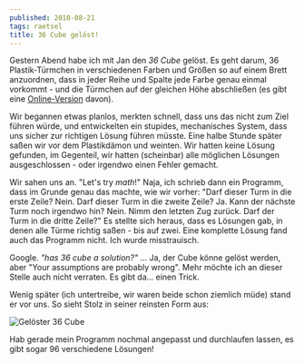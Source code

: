 ```yaml
---
published: 2010-08-21
tags: raetsel
title: 36 Cube gelöst!
---
```


Gestern Abend habe ich mit Jan den *36 Cube* gelöst. Es geht darum, 36 Plastik-Türmchen in verschiedenen Farben und Größen so auf einem Brett anzuordnen, dass in jeder Reihe und Spalte jede Farbe genau einmal vorkommt - und die Türmchen auf der gleichen Höhe abschließen (es gibt eine [Online-Version](http://www.thinkfun.com/flash/36Cube/) davon).

Wir begannen etwas planlos, merkten schnell, dass uns das nicht zum Ziel führen würde, und entwickelten ein stupides, mechanisches System, dass uns sicher zur richtigen Lösung führen müsste. Eine halbe Stunde später saßen wir vor dem Plastikdämon und weinten. Wir hatten keine Lösung gefunden, im Gegenteil, wir hatten (scheinbar) alle möglichen Lösungen ausgeschlossen - oder irgendwo einen Fehler gemacht.

Wir sahen uns an. "Let's try *math*!" Naja, ich schrieb dann ein Programm, dass im Grunde genau das machte, wie wir vorher: "Darf dieser Turm in die erste Zeile? Nein. Darf dieser Turm in die zweite Zeile? Ja. Kann der nächste Turm noch irgendwo hin? Nein. Nimm den letzten Zug zurück. Darf der Turm in die dritte Zeile?" Es stellte sich heraus, dass es Lösungen gab, in denen alle Türme richtig saßen - bis auf zwei. Eine komplette Lösung fand auch das Programm nicht. Ich wurde misstrauisch.

Google. *"has 36 cube a solution?"* ... Ja, der Cube könne gelöst werden, aber "Your assumptions are probably wrong". Mehr möchte ich an dieser Stelle auch nicht verraten. Es gibt da... einen Trick.

Wenig später (ich untertreibe, wir waren beide schon ziemlich müde) stand er vor uns. So sieht Stolz in seiner reinsten Form aus:

![Gelöster 36 Cube](loesung.jpg)

Hab gerade mein Programm nochmal angepasst und durchlaufen lassen, es gibt sogar 96 verschiedene Lösungen!
